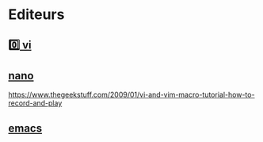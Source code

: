 # Editeurs

## [:zero: vi](0.vi.md)

## [nano](https://www.nano-editor.org/)



https://www.thegeekstuff.com/2009/01/vi-and-vim-macro-tutorial-how-to-record-and-play

## [emacs](https://www.gnu.org/software/emacs/)
